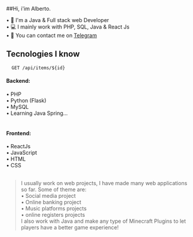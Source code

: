 ##Hi, i'im Alberto.</h1>

• 📑 I'm a Java & Full stack web Developer<br>
• 💻 I mainly work with PHP, SQL, Java & React Js<br>
• 💭 You can contact me on [Telegram](https://t.me/albedim)<br>

### <h2>Tecnologies I know</h2>

  ```http
    GET /api/items/${id}
  ```
  #### Backend:<br>
  • PHP<br>
  • Python (Flask)<br>
  • MySQL<br>
  • Learning Java Spring...<br><br>
  
  #### Frontend:<br>
  • ReactJs<br>
  • JavaScript<br>
  • HTML<br>
  • CSS<br><br>
  
> I usually work on web projects, I have made many web applications so far. Some of theme are: <br>
  • Social media project <br>
  • Online banking project <br>
  • Music platforms projects <br>
  • online registers projects <br>
> I also work with Java and make any type of Minecraft Plugins to let players have a better game experience!
